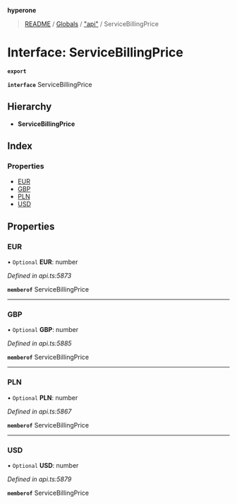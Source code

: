 **hyperone**

> [README](../README.md) / [Globals](../globals.md) / ["api"](../modules/_api_.md) / ServiceBillingPrice

# Interface: ServiceBillingPrice

**`export`** 

**`interface`** ServiceBillingPrice

## Hierarchy

* **ServiceBillingPrice**

## Index

### Properties

* [EUR](_api_.servicebillingprice.md#eur)
* [GBP](_api_.servicebillingprice.md#gbp)
* [PLN](_api_.servicebillingprice.md#pln)
* [USD](_api_.servicebillingprice.md#usd)

## Properties

### EUR

• `Optional` **EUR**: number

*Defined in api.ts:5873*

**`memberof`** ServiceBillingPrice

___

### GBP

• `Optional` **GBP**: number

*Defined in api.ts:5885*

**`memberof`** ServiceBillingPrice

___

### PLN

• `Optional` **PLN**: number

*Defined in api.ts:5867*

**`memberof`** ServiceBillingPrice

___

### USD

• `Optional` **USD**: number

*Defined in api.ts:5879*

**`memberof`** ServiceBillingPrice
